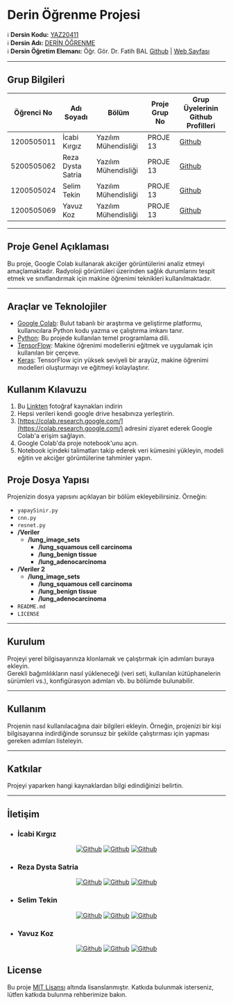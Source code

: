 # Derin Öğrenme Projesi

:information_source: **Dersin Kodu:** [YAZ20411](https://ebp.klu.edu.tr/Ders/dersDetay/YAZ20411/716026/tr)  
:information_source: **Dersin Adı:** [DERİN ÖĞRENME](https://ebp.klu.edu.tr/Ders/dersDetay/YAZ20411/716026/tr)  
:information_source: **Dersin Öğretim Elemanı:** Öğr. Gör. Dr. Fatih BAL  [Github](https://github.com/balfatih)   |    [Web Sayfası](https://balfatih.github.io/)
   
---

## Grup Bilgileri

| Öğrenci No | Adı Soyadı           | Bölüm          		   | Proje Grup No | Grup Üyelerinin Github Profilleri                 |
|------------|----------------------|--------------------------|---------------|---------------------------------------------------|
| 1200505011  | İcabi Kırgız		| Yazılım Mühendisliği     | PROJE 13       | [Github](https://github.com/balfatih)     |
| 5200505062  | Reza Dysta Satria   | Yazılım Mühendisliği     | PROJE 13       | [Github](https://github.com/balfatih)     |
| 1200505024     | Selim Tekin   | Yazılım Mühendisliği     | PROJE 13       | [Github](https://github.com/balfatih)     |
| 1200505069     | Yavuz Koz   | Yazılım Mühendisliği     | PROJE 13       | [Github](https://github.com/balfatih)     |

---

## Proje Genel Açıklaması

Bu proje, Google Colab kullanarak akciğer görüntülerini analiz etmeyi amaçlamaktadır. Radyoloji görüntüleri üzerinden sağlık durumlarını tespit etmek ve sınıflandırmak için makine öğrenimi teknikleri kullanılmaktadır.

---

## Araçlar ve Teknolojiler
- [Google Colab](https://colab.research.google.com/): Bulut tabanlı bir araştırma ve geliştirme platformu, kullanıcılara Python kodu yazma ve çalıştırma imkanı tanır.
- [Python](https://www.python.org/): Bu projede kullanılan temel programlama dili.
- [TensorFlow](https://www.tensorflow.org/): Makine öğrenimi modellerini eğitmek ve uygulamak için kullanılan bir çerçeve.
- [Keras](https://keras.io/): TensorFlow için yüksek seviyeli bir arayüz, makine öğrenimi modelleri oluşturmayı ve eğitmeyi kolaylaştırır.


## Kullanım Kılavuzu

1. Bu [Linkten](https://drive.google.com/file/d/1pxkEk-3t_9NHJtiKStPXpogwfsd8Ivnl/view) fotoğraf kaynakları indirin
2. Hepsi verileri kendi google drive hesabınıza yerleştirin.
3. [https://colab.research.google.com/](https://colab.research.google.com/) adresini ziyaret ederek Google Colab'a erişim sağlayın.
4. Google Colab'da proje notebook'unu açın.
5. Notebook içindeki talimatları takip ederek veri kümesini yükleyin, modeli eğitin ve akciğer görüntülerine tahminler yapın.



## Proje Dosya Yapısı

Projenizin dosya yapısını açıklayan bir bölüm ekleyebilirsiniz. Örneğin:

- `yapaySinir.py`
- `cnn.py`
- `resnet.py`
- **/Veriler**
  - **/lung_image_sets**
       - **/lung_squamous cell carcinoma**
       - **/lung_benign tissue**
       - **/lung_adenocarcinoma**
- **/Veriler 2**
  - **/lung_image_sets**
       - **/lung_squamous cell carcinoma**
       - **/lung_benign tissue**
       - **/lung_adenocarcinoma**
- `README.md`
- `LICENSE`  


---

## Kurulum

Projeyi yerel bilgisayarınıza klonlamak ve çalıştırmak için adımları buraya ekleyin.  
Gerekli bağımlılıkların nasıl yükleneceği (veri seti, kullanılan kütüphanelerin sürümleri vs.), konfigürasyon adımları vb. bu bölümde bulunabilir.

---

## Kullanım

Projenin nasıl kullanılacağına dair bilgileri ekleyin. Örneğin, projenizi bir kişi bilgisayarına indirdiğinde sorunsuz bir şekilde çalıştırması için yapması gereken adımları listeleyin.

---

## Katkılar

Projeyi yaparken hangi kaynaklardan bilgi edindiğinizi belirtin.

---

## İletişim

* ### İcabi Kırgız

<div align=center>
  
[<img  alt="Github" src="https://img.shields.io/badge/GitHub-000000.svg?&style=for-the-badge&logo=Github&logoColor=white"/>](https://github.com/Cahrion) 
[<img  alt="Github" src="https://img.shields.io/badge/Instagram-000000.svg?&style=for-the-badge&logo=Instagram&logoColor=white"/>](https://www.instagram.com/icabi.krgz/)
[<img  alt="Github" src="https://img.shields.io/badge/LinkedIn-000000.svg?&style=for-the-badge&logo=linkedIn&logoColor=white"/>](https://www.linkedin.com/search/results/all/?fetchDeterministicClustersOnly=true&heroEntityKey=urn%3Ali%3Afsd_profile%3AACoAADRkB_YBsnznQAqOVILPQsDeWDYp7mARlK0&keywords=i%CC%87cabi%20k%C4%B1rg%C4%B1z&origin=RICH_QUERY_SUGGESTION&position=0&searchId=72d49290-eb9b-4dea-a4e6-313158b450f3&sid=4Zp&spellCorrectionEnabled=false)


</div>

* ### Reza Dysta Satria

<div align=center>
  
[<img  alt="Github" src="https://img.shields.io/badge/GitHub-000000.svg?&style=for-the-badge&logo=Github&logoColor=white"/>](https://github.com/dystaSatria) 
[<img  alt="Github" src="https://img.shields.io/badge/Instagram-000000.svg?&style=for-the-badge&logo=Instagram&logoColor=white"/>](https://www.instagram.com/dyzzta/)
[<img  alt="Github" src="https://img.shields.io/badge/LinkedIn-000000.svg?&style=for-the-badge&logo=linkedIn&logoColor=white"/>](https://www.linkedin.com/in/reza-dysta-satria-9b0a431b2/)

</div>

* ### Selim Tekin

<div align=center>
  
[<img  alt="Github" src="https://img.shields.io/badge/GitHub-000000.svg?&style=for-the-badge&logo=Github&logoColor=white"/>](https://github.com/dystaSatria) 
[<img  alt="Github" src="https://img.shields.io/badge/Instagram-000000.svg?&style=for-the-badge&logo=Instagram&logoColor=white"/>](https://www.instagram.com/dyzzta/)
[<img  alt="Github" src="https://img.shields.io/badge/LinkedIn-000000.svg?&style=for-the-badge&logo=linkedIn&logoColor=white"/>](https://www.linkedin.com/in/reza-dysta-satria-9b0a431b2/)

</div>

* ### Yavuz Koz

<div align=center>
  
[<img  alt="Github" src="https://img.shields.io/badge/GitHub-000000.svg?&style=for-the-badge&logo=Github&logoColor=white"/>](https://github.com/dystaSatria) 
[<img  alt="Github" src="https://img.shields.io/badge/Instagram-000000.svg?&style=for-the-badge&logo=Instagram&logoColor=white"/>](https://www.instagram.com/dyzzta/)
[<img  alt="Github" src="https://img.shields.io/badge/LinkedIn-000000.svg?&style=for-the-badge&logo=linkedIn&logoColor=white"/>](https://www.linkedin.com/in/reza-dysta-satria-9b0a431b2/)

</div>

## License

Bu proje [MIT Lisansı](https://license.md/licenses/mit-license/) altında lisanslanmıştır. Katkıda bulunmak isterseniz, lütfen katkıda bulunma rehberimize bakın.
   
